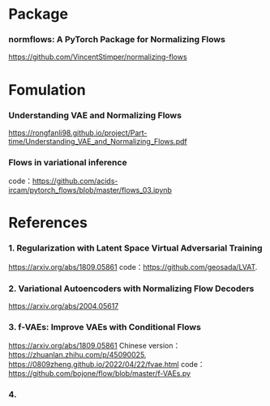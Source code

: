 # Package
### normflows: A PyTorch Package for Normalizing Flows
https://github.com/VincentStimper/normalizing-flows

# Fomulation
### Understanding VAE and Normalizing Flows 
https://rongfanli98.github.io/project/Part-time/Understanding_VAE_and_Normalizing_Flows.pdf 
### Flows in variational inference
code：https://github.com/acids-ircam/pytorch_flows/blob/master/flows_03.ipynb

# References 
### 1. Regularization with Latent Space Virtual Adversarial Training
https://arxiv.org/abs/1809.05861
code：https://github.com/geosada/LVAT.

### 2. Variational Autoencoders with Normalizing Flow Decoders
https://arxiv.org/abs/2004.05617

### 3. f-VAEs: Improve VAEs with Conditional Flows
https://arxiv.org/abs/1809.05861 Chinese version：https://zhuanlan.zhihu.com/p/45090025, https://0809zheng.github.io/2022/04/22/fvae.html
code：https://github.com/bojone/flow/blob/master/f-VAEs.py 

### 4. 

